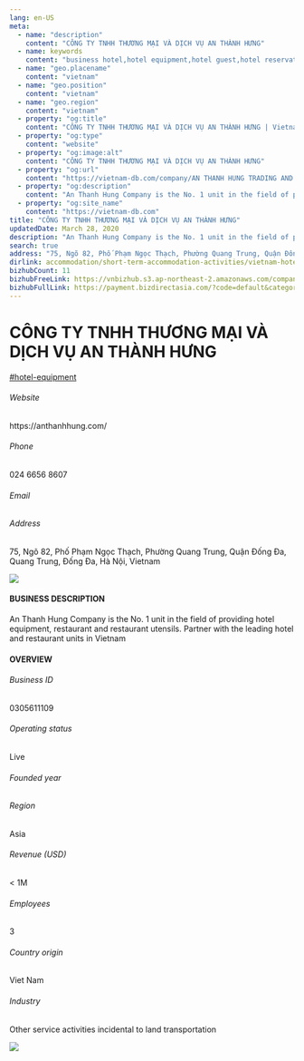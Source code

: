 ```yaml
---
lang: en-US
meta:
  - name: "description"
    content: "CÔNG TY TNHH THƯƠNG MẠI VÀ DỊCH VỤ AN THÀNH HƯNG"
  - name: keywords
    content: "business hotel,hotel equipment,hotel guest,hotel reservation,hotels,leisure hotel,membership,on site,resort,resort hotels,tourism,travelers,vacation,vacation,vacation,vietnam-hotel-equipment-companies"
  - name: "geo.placename"
    content: "vietnam"
  - name: "geo.position"
    content: "vietnam"
  - name: "geo.region"
    content: "vietnam"
  - property: "og:title"
    content: "CÔNG TY TNHH THƯƠNG MẠI VÀ DỊCH VỤ AN THÀNH HƯNG | Vietnam DB"
  - property: "og:type"
    content: "website"
  - property: "og:image:alt"
    content: "CÔNG TY TNHH THƯƠNG MẠI VÀ DỊCH VỤ AN THÀNH HƯNG"
  - property: "og:url"
    content: "https://vietnam-db.com/company/AN THANH HUNG TRADING AND SERVICE COMPANY LIMITED-2948805"
  - property: "og:description"
    content: "An Thanh Hung Company is the No. 1 unit in the field of providing hotel equipment, restaurant and restaurant utensils. Partner with the leading hotel and restaurant units in Vietnam"
  - property: "og:site_name"
    content: "https://vietnam-db.com"
title: "CÔNG TY TNHH THƯƠNG MẠI VÀ DỊCH VỤ AN THÀNH HƯNG"
updatedDate: March 28, 2020
description: "An Thanh Hung Company is the No. 1 unit in the field of providing hotel equipment, restaurant and restaurant utensils. Partner with the leading hotel and restaurant units in Vietnam"
search: true
address: "75, Ngõ 82, Phố Phạm Ngọc Thạch, Phường Quang Trung, Quận Đống Đa, Quang Trung, Đống Đa, Hà Nội, Vietnam"
dirlink: accommodation/short-term-accommodation-activities/vietnam-hotel-equipment-companies
bizhubCount: 11
bizhubFreeLink: https://vnbizhub.s3.ap-northeast-2.amazonaws.com/companies/vietnam-hotel-equipment-companies_preview.xlsx
bizhubFullLink: https://payment.bizdirectasia.com/?code=default&category=bizhub&item=vietnam-hotel-equipment-companies&redirect=https://vietnam-db.com
---
```



<div class="bd-item">
    <div class="item-content">
        <div class="detail-title-wrap">
            <h1 class="detail-title">
                CÔNG TY TNHH THƯƠNG MẠI VÀ DỊCH VỤ AN THÀNH HƯNG
            </h1>
        </div>
		<div class="detail-tagslist"><a href="/accommodation/short-term-accommodation-activities/tags/hotel-equipment" class="detail-tagitem">#hotel-equipment</a></div>
        <h6 class="bd-label">Website</h6>
        <p>https://anthanhhung.com/</p>
		<h6 class="bd-label">Phone</h6>
        <p>024 6656 8607</p>
        <h6 class="bd-label">Email</h6>
        <p><a class="textColorPrimary" href="#"></a></p>
        <h6 class="bd-label">Address</h6>
        <p>75, Ngõ 82, Phố Phạm Ngọc Thạch, Phường Quang Trung, Quận Đống Đa, Quang Trung, Đống Đa, Hà Nội, Vietnam</p>
    </div>
</div>

<div class="banner-wrap text-center"><a href="" class="banner-link"><img src="/assets/vndb.com/BannerAds2.jpg" class="banner-img"></a></div>

<div class="bd-item">
    <div class="item-content">
        <h4 class="textColorPrimary item-title">BUSINESS DESCRIPTION</h4>
        <p>An Thanh Hung Company is the No. 1 unit in the field of providing hotel equipment, restaurant and restaurant utensils. Partner with the leading hotel and restaurant units in Vietnam</p>
    </div>
</div>

<div class="bd-item">
    <div class="item-content">
        <h4 class="textColorPrimary item-title">OVERVIEW</h4>
        <div class="item-info">
            <h6 class="bd-label">Business ID</h6>
            <p>0305611109</p>
        </div>
        <div class="item-info">
            <h6 class="bd-label">Operating status</h6>
            <p>Live<small class="bd-status_dot live"></small></p>
        </div>
        <div class="item-info">
            <h6 class="bd-label">Founded year</h6>
            <p></p>
        </div>
        <div class="item-info">
            <h6 class="bd-label">Region</h6>
            <p>Asia</p>
        </div>
        <div class="item-info">
            <h6 class="bd-label">Revenue (USD)</h6>
            <p>&lt; 1M</p>
        </div>
        <div class="item-info">
            <h6 class="bd-label">Employees</h6>
            <p>3</p>
        </div>
        <div class="item-info">
            <h6 class="bd-label">Country origin</h6>
            <p>Viet Nam</p>
        </div>
        <div class="item-info">
            <h6 class="bd-label">Industry</h6>
            <p>Other service activities incidental to land transportation</p>
        </div>
    </div>
</div>

<div class="banner-wrap text-center"><a href="" class="banner-link"><img src="/assets/vndb.com/BannerAd_04_728x90.jpg" class="banner-img"></a></div>

<CustomPopup popupTitle="ENTER EMAIL TO DOWNLOAD" popupSubTitle="The companies data will be sent to your inbox. Please enter your email." :free="this.$frontmatter.bizhubFreeLink" :paid="this.$frontmatter.bizhubFullLink" :count="this.$frontmatter.bizhubCount"/>

